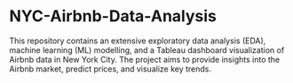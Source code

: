 # NYC-Airbnb-Data-Analysis
This repository contains an extensive exploratory data analysis (EDA), machine learning (ML) modelling, and a Tableau dashboard visualization of Airbnb data in New York City. The project aims to provide insights into the Airbnb market, predict prices, and visualize key trends.
